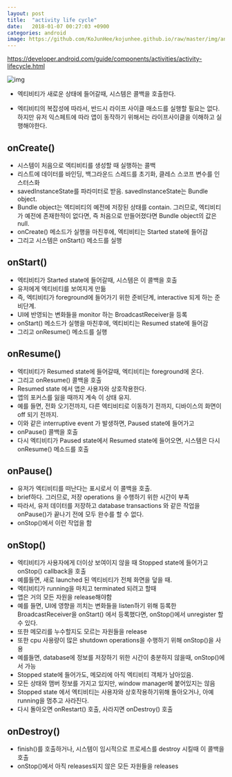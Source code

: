 ```yaml
---
layout: post
title:  "activity life cycle"
date:   2018-01-07 00:27:03 +0900
categories: android
image: https://github.com/KoJunHee/kojunhee.github.io/raw/master/img/android.png
---
```


<https://developer.android.com/guide/components/activities/activity-lifecycle.html>

![img](https://github.com/KoJunHee/kojunhee.github.io/raw/master/img/life.png)	

- 엑티비티가 새로운 상태에 들어갈때, 시스템은 콜백을 호출한다.

- 엑티비티의 복잡성에 따라서, 반드시 라이프 사이클 매소드를 실행할 필요는 없다. 하지만 유저 익스페트에 따라 앱이 동작하기 위해서는 라이프사이클을 이해하고 실행해야한다.

##  onCreate()

- 시스템이 처음으로 엑티비티를 생성할 때 실행하는 콜백
- 리스트에 데이터를 바인딩, 백그라운드 스레드를 초기화, 클레스 스코프 변수를 인스터스화
- savedInstanceState를 파라미터로 받음. savedInstanceState는 Bundle object.
- Bundle object는 엑티비티의 예전에 저장된 상태를 contain. 그러므로, 엑티비티가 예전에 존재한적이 없다면, 즉 처음으로 만들어졌다면 Bundle object의 값은 null.
- onCreate() 메소드가 실행을 마친후에, 엑티비티는 Started state에 들어감
- 그리고 시스템은  onStart() 메소드를 실행

## onStart()

- 엑티비티가  Started state에 들어갈때, 시스템은 이 콜백을 호출
- 유저에게 엑티비티를 보여지게 만듦
- 즉, 엑티비티가 foreground에 들어가기 위한 준비단계, interactive 되게 하는 준비단계.
- UI에 반영되는 변화들을 monitor 하는 BroadcastReceiver을 등록
- onStart() 메소드가 실행을 마친후에, 엑티비티는 Resumed state에 들어감
- 그리고 onResume() 메소드를 실행

## onResume()

- 엑티비티가 Resumed state에 들어갈때, 엑티비티는 foreground에 온다.
- 그리고 onResume() 콜백을 호출
- Resumed state 에서 앱은 사용자와 상호작용한다.
- 앱의 포커스를 잃을 때까지 계속 이 상태 유지. 
- 예를 들면, 전화 오기전까지, 다른 엑티비티로 이동하기 전까지, 디바이스의 화면이 off 되기 전까지.
- 이와 같은  interruptive event 가 발생하면,  Paused state에 들어가고
- onPause() 콜백을 호출
- 다시 엑티비티가 Paused state에서 Resumed state에 들어오면, 시스템은 다시  onResume() 메소드를 호출

## onPause()

- 유저가 엑티비티를 떠난다는 표시로서 이 콜백을 호출.
- brief하다. 그러므로, 저장 operations 을 수행하기 위한 시간이 부족
- 따라서, 유저 데이터를 저장하고 database transactions 와 같은 작업을 onPause()가 끝나기 전에 모두 완수를 할 수 없다.
- onStop()에서 이런 작업을 함

## onStop()

- 엑티비티가 사용자에게 더이상 보여이지 않을 때 Stopped state에 들어가고 onStop() callback을 호출
- 예를들면,  새로 launched 된 엑티비티가 전체 화면을 덮을 때.
- 엑티비티가 running을 마치고 terminated 되려고 할때
- 앱은 거의 모든 자원을 release해야함
- 예를 들면,  UI에 영향을 끼치는 변화들을 listen하기 위해 등록한 BroadcastReceiver을 onStart() 에서 등록했다면, onStop()에서 unregister 할 수 있다.
- 또한 메모리를 누수할지도 모르는 자원들을 release
- 또한 cpu 사용량이 많은 shutdown operations을 수행하기 위해 onStop()을 사용
- 예를들면, database에 정보를 저장하기 위한 시간이 충분하지 않을때, onStop()에서 가능
- Stopped state에 들어가도, 메모리에 아직 엑티비티 객체가 남아있음.
- 모든 상태와 맴버 정보를 가지고 있지만, window manager에 붙어있지는 않음
- Stopped state 에서 엑티비티는 사용자와 상호작용하기위해 돌아오거나, 아예 running을 멈추고 사라진다.
- 다시 돌아오면  onRestart() 호출, 사라지면 onDestroy()  호출

## onDestroy()

- finish()를 호출하거나, 시스템이 임시적으로 프로세스를 destroy 시킬때 이 콜백을 호출 
- onStop()에서 아직 releases되지 않은 모든 자원들을 releases




	

